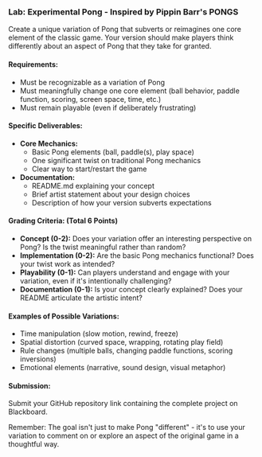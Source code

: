### Lab: Experimental Pong - Inspired by Pippin Barr's PONGS
Create a unique variation of Pong that subverts or reimagines one core element of the classic game. Your version should make players think differently about an aspect of Pong that they take for granted.

#### Requirements:
- Must be recognizable as a variation of Pong
- Must meaningfully change one core element (ball behavior, paddle function, scoring, screen space, time, etc.)
- Must remain playable (even if deliberately frustrating)

#### Specific Deliverables:
- **Core Mechanics:**
  - Basic Pong elements (ball, paddle(s), play space)
  - One significant twist on traditional Pong mechanics
  - Clear way to start/restart the game
- **Documentation:**
  - README.md explaining your concept
  - Brief artist statement about your design choices
  - Description of how your version subverts expectations

#### Grading Criteria: (Total 6 Points)
- **Concept (0-2):** Does your variation offer an interesting perspective on Pong? Is the twist meaningful rather than random?
- **Implementation (0-2):** Are the basic Pong mechanics functional? Does your twist work as intended?
- **Playability (0-1):** Can players understand and engage with your variation, even if it's intentionally challenging?
- **Documentation (0-1):** Is your concept clearly explained? Does your README articulate the artistic intent?

#### Examples of Possible Variations:
- Time manipulation (slow motion, rewind, freeze)
- Spatial distortion (curved space, wrapping, rotating play field)
- Rule changes (multiple balls, changing paddle functions, scoring inversions)
- Emotional elements (narrative, sound design, visual metaphor)

#### Submission:
Submit your GitHub repository link containing the complete project on Blackboard.

Remember: The goal isn't just to make Pong "different" - it's to use your variation to comment on or explore an aspect of the original game in a thoughtful way.
